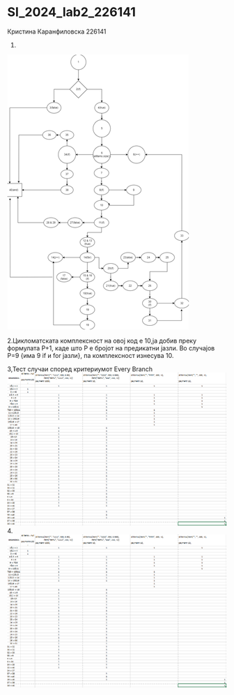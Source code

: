 # SI_2024_lab2_226141
Кристина Каранфиловска 
226141

1.
![Control Flow Graph](https://github.com/kristinak26/SI_2024_lab2_226141/blob/master/Screenshot%202024-06-24%20182146.png?raw=true)

2.Цикломатската комплексност на овој код е 10,ја добив преку формулата P+1, каде што P е бројот на предикатни јазли. Во случајoв P=9 {има 9 if и for јазли}, па комплексност изнесува 10.

3,Тест случаи според критериумот Every Branch
![Every Branch](https://github.com/kristinak26/SI_2024_lab2_226141/blob/master/Screenshot%202024-06-24%20181756.png?raw=true)
4.![Multiple Condition](https://github.com/kristinak26/SI_2024_lab2_226141/blob/master/Screenshot%202024-06-24%20181756.png?raw=true)
